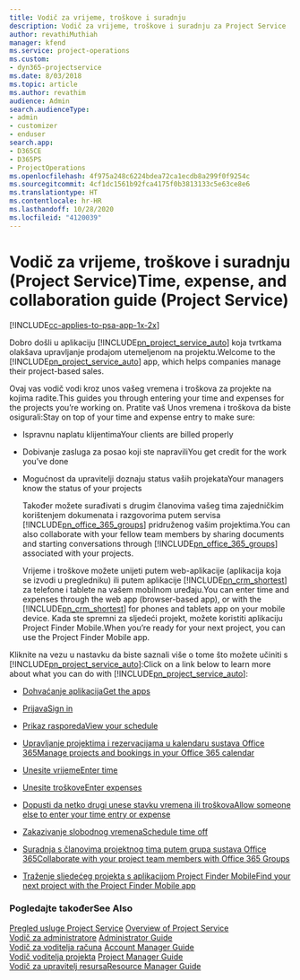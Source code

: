 ```yaml
---
title: Vodič za vrijeme, troškove i suradnju
description: Vodič za vrijeme, troškove i suradnju za Project Service
author: revathiMuthiah
manager: kfend
ms.service: project-operations
ms.custom:
- dyn365-projectservice
ms.date: 8/03/2018
ms.topic: article
ms.author: revathim
audience: Admin
search.audienceType:
- admin
- customizer
- enduser
search.app:
- D365CE
- D365PS
- ProjectOperations
ms.openlocfilehash: 4f975a248c6224bdea72ca1ecdb8a299f0f9254c
ms.sourcegitcommit: 4cf1dc1561b92fca4175f0b3813133c5e63ce8e6
ms.translationtype: HT
ms.contentlocale: hr-HR
ms.lasthandoff: 10/28/2020
ms.locfileid: "4120039"
---
```

# <a name="time-expense-and-collaboration-guide-project-service"></a><span data-ttu-id="0e7fe-103">Vodič za vrijeme, troškove i suradnju (Project Service)</span><span class="sxs-lookup"><span data-stu-id="0e7fe-103">Time, expense, and collaboration guide (Project Service)</span></span>

[!INCLUDE[cc-applies-to-psa-app-1x-2x](../includes/cc-applies-to-psa-app-1x-2x.md)]

<span data-ttu-id="0e7fe-104">Dobro došli u aplikaciju [!INCLUDE[pn_project_service_auto](../includes/pn-project-service-auto.md)] koja tvrtkama olakšava upravljanje prodajom utemeljenom na projektu.</span><span class="sxs-lookup"><span data-stu-id="0e7fe-104">Welcome to the [!INCLUDE[pn_project_service_auto](../includes/pn-project-service-auto.md)] app, which helps companies manage their project-based sales.</span></span> 
  
 <span data-ttu-id="0e7fe-105">Ovaj vas vodič vodi kroz unos vašeg vremena i troškova za projekte na kojima radite.</span><span class="sxs-lookup"><span data-stu-id="0e7fe-105">This guides you through entering your time and expenses for the projects you’re working on.</span></span> <span data-ttu-id="0e7fe-106">Pratite vaš Unos vremena i troškova da biste osigurali:</span><span class="sxs-lookup"><span data-stu-id="0e7fe-106">Stay on top of your time and expense entry to make sure:</span></span>  
  
- <span data-ttu-id="0e7fe-107">Ispravnu naplatu klijentima</span><span class="sxs-lookup"><span data-stu-id="0e7fe-107">Your clients are billed properly</span></span>  
  
- <span data-ttu-id="0e7fe-108">Dobivanje zasluga za posao koji ste napravili</span><span class="sxs-lookup"><span data-stu-id="0e7fe-108">You get credit for the work you’ve done</span></span>  
  
- <span data-ttu-id="0e7fe-109">Mogućnost da upravitelji doznaju status vaših projekata</span><span class="sxs-lookup"><span data-stu-id="0e7fe-109">Your managers know the status of your projects</span></span>  
  
  <span data-ttu-id="0e7fe-110">Također možete surađivati s drugim članovima vašeg tima zajedničkim korištenjem dokumenata i razgovorima putem servisa [!INCLUDE[pn_office_365_groups](../includes/pn-office-365-groups.md)] pridruženog vašim projektima.</span><span class="sxs-lookup"><span data-stu-id="0e7fe-110">You can also collaborate with your fellow team members by sharing documents and starting conversations through [!INCLUDE[pn_office_365_groups](../includes/pn-office-365-groups.md)] associated with your projects.</span></span>  
  
  <span data-ttu-id="0e7fe-111">Vrijeme i troškove možete unijeti putem web-aplikacije (aplikacija koja se izvodi u pregledniku) ili putem aplikacije [!INCLUDE[pn_crm_shortest](../includes/pn-crm-shortest.md)] za telefone i tablete na vašem mobilnom uređaju.</span><span class="sxs-lookup"><span data-stu-id="0e7fe-111">You can enter time and expenses through the web app (browser-based app), or with the [!INCLUDE[pn_crm_shortest](../includes/pn-crm-shortest.md)] for phones and tablets app on your mobile device.</span></span> <span data-ttu-id="0e7fe-112">Kada ste spremni za sljedeći projekt, možete koristiti aplikaciju Project Finder Mobile.</span><span class="sxs-lookup"><span data-stu-id="0e7fe-112">When you’re ready for your next project, you can use the Project Finder Mobile app.</span></span>  
  
<span data-ttu-id="0e7fe-113">Kliknite na vezu u nastavku da biste saznali više o tome što možete učiniti s [!INCLUDE[pn_project_service_auto](../includes/pn-project-service-auto.md)]:</span><span class="sxs-lookup"><span data-stu-id="0e7fe-113">Click on a link below to learn more about what you can do with [!INCLUDE[pn_project_service_auto](../includes/pn-project-service-auto.md)]:</span></span>  
  
-   [<span data-ttu-id="0e7fe-114">Dohvaćanje aplikacija</span><span class="sxs-lookup"><span data-stu-id="0e7fe-114">Get the apps</span></span>](../psa/get-apps.md)  
  
-   [<span data-ttu-id="0e7fe-115">Prijava</span><span class="sxs-lookup"><span data-stu-id="0e7fe-115">Sign in</span></span>](../psa/sign-in.md)  
  
-   [<span data-ttu-id="0e7fe-116">Prikaz rasporeda</span><span class="sxs-lookup"><span data-stu-id="0e7fe-116">View your schedule</span></span>](../psa/view-schedule.md)  
  
-   [<span data-ttu-id="0e7fe-117">Upravljanje projektima i rezervacijama u kalendaru sustava Office 365</span><span class="sxs-lookup"><span data-stu-id="0e7fe-117">Manage projects and bookings in your Office 365 calendar</span></span>](../psa/manage-project-bookings-office-365-calendar.md)  
  
-   [<span data-ttu-id="0e7fe-118">Unesite vrijeme</span><span class="sxs-lookup"><span data-stu-id="0e7fe-118">Enter time</span></span>](../psa/enter-time.md)  
  
-   [<span data-ttu-id="0e7fe-119">Unesite troškove</span><span class="sxs-lookup"><span data-stu-id="0e7fe-119">Enter expenses</span></span>](../psa/enter-expenses.md)  
  
-   [<span data-ttu-id="0e7fe-120">Dopusti da netko drugi unese stavku vremena ili troškova</span><span class="sxs-lookup"><span data-stu-id="0e7fe-120">Allow someone else to enter your time entry or expense</span></span>](../psa/allow-someone-else-enter-time-entry-expense.md)  
  
-   [<span data-ttu-id="0e7fe-121">Zakazivanje slobodnog vremena</span><span class="sxs-lookup"><span data-stu-id="0e7fe-121">Schedule time off</span></span>](../psa/schedule-time-off.md)  
  
-   [<span data-ttu-id="0e7fe-122">Suradnja s članovima projektnog tima putem grupa sustava Office 365</span><span class="sxs-lookup"><span data-stu-id="0e7fe-122">Collaborate with your project team members with Office 365 Groups</span></span>](../psa/collaborate-project-team-members-office-365-groups.md)  
  
-   [<span data-ttu-id="0e7fe-123">Traženje sljedećeg projekta s aplikacijom Project Finder Mobile</span><span class="sxs-lookup"><span data-stu-id="0e7fe-123">Find your next project with the Project Finder Mobile app</span></span>](../psa/find-next-project-finder-mobile-app.md)  
  
### <a name="see-also"></a><span data-ttu-id="0e7fe-124">Pogledajte također</span><span class="sxs-lookup"><span data-stu-id="0e7fe-124">See Also</span></span>  
 <span data-ttu-id="0e7fe-125">[Pregled usluge Project Service](../psa/overview.md) </span><span class="sxs-lookup"><span data-stu-id="0e7fe-125">[Overview of Project Service](../psa/overview.md) </span></span>  
 <span data-ttu-id="0e7fe-126">[​Vodič za administratore](../psa/admin-guide.md) </span><span class="sxs-lookup"><span data-stu-id="0e7fe-126">[Administrator Guide](../psa/admin-guide.md) </span></span>  
 <span data-ttu-id="0e7fe-127">[Vodič za voditelja računa](../psa/account-manager-guide.md) </span><span class="sxs-lookup"><span data-stu-id="0e7fe-127">[Account Manager Guide](../psa/account-manager-guide.md) </span></span>  
 <span data-ttu-id="0e7fe-128">[Vodič voditelja projekta](../psa/project-manager-guide.md) </span><span class="sxs-lookup"><span data-stu-id="0e7fe-128">[Project Manager Guide](../psa/project-manager-guide.md) </span></span>  
 [<span data-ttu-id="0e7fe-129">Vodič za upravitelj resursa</span><span class="sxs-lookup"><span data-stu-id="0e7fe-129">Resource Manager Guide</span></span>](../psa/resource-manager-guide.md)   
